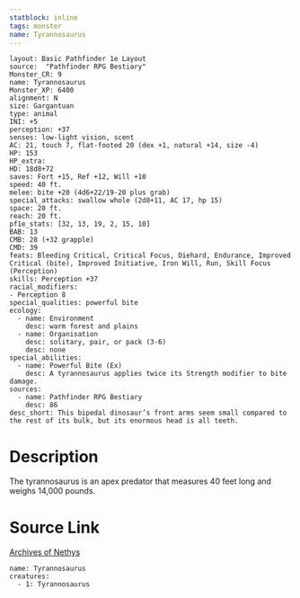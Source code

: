 ```yaml
---
statblock: inline
tags: monster
name: Tyrannosaurus
---
```

```statblock
layout: Basic Pathfinder 1e Layout
source:  "Pathfinder RPG Bestiary"
Monster_CR: 9
name: Tyrannosaurus
Monster_XP: 6400
alignment: N
size: Gargantuan
type: animal
INI: +5
perception: +37
senses: low-light vision, scent
AC: 21, touch 7, flat-footed 20 (dex +1, natural +14, size -4)
HP: 153
HP_extra: 
HD: 18d8+72
saves: Fort +15, Ref +12, Will +10
speed: 40 ft.
melee: bite +20 (4d6+22/19-20 plus grab)
special_attacks: swallow whole (2d8+11, AC 17, hp 15)
space: 20 ft.
reach: 20 ft.
pf1e_stats: [32, 13, 19, 2, 15, 10]
BAB: 13
CMB: 28 (+32 grapple)
CMD: 39
feats: Bleeding Critical, Critical Focus, Diehard, Endurance, Improved Critical (bite), Improved Initiative, Iron Will, Run, Skill Focus (Perception)
skills: Perception +37
racial_modifiers:
- Perception 8
special_qualities: powerful bite
ecology:
  - name: Environment
    desc: warm forest and plains
  - name: Organisation
    desc: solitary, pair, or pack (3-6)
    desc: none
special_abilities:
  - name: Powerful Bite (Ex)
    desc: A tyrannosaurus applies twice its Strength modifier to bite damage.
sources:
  - name: Pathfinder RPG Bestiary
    desc: 86
desc_short: This bipedal dinosaur’s front arms seem small compared to the rest of its bulk, but its enormous head is all teeth.
```
# Description
The tyrannosaurus is an apex predator that measures 40 feet long and weighs 14,000 pounds.
# Source Link
[Archives of Nethys](https://aonprd.com/MonsterDisplay.aspx?ItemName=Tyrannosaurus)
```encounter-table
name: Tyrannosaurus
creatures:
  - 1: Tyrannosaurus
```
